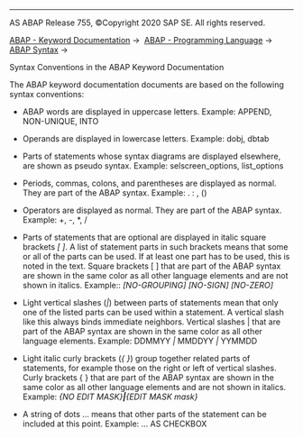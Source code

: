   

* * *

AS ABAP Release 755, ©Copyright 2020 SAP SE. All rights reserved.

[ABAP - Keyword Documentation](javascript:call_link\('abenabap.htm'\)) →  [ABAP - Programming Language](javascript:call_link\('abenabap_reference.htm'\)) →  [ABAP Syntax](javascript:call_link\('abenabap_syntax.htm'\)) → 

Syntax Conventions in the ABAP Keyword Documentation

The ABAP keyword documentation documents are based on the following syntax conventions:

-   ABAP words are displayed in uppercase letters.
    Example:
    APPEND, NON-UNIQUE, INTO
    

-   Operands are displayed in lowercase letters.
    Example:
    dobj, dbtab
    

-   Parts of statements whose syntax diagrams are displayed elsewhere, are shown as pseudo syntax.
    Example:
    selscreen\_options, list\_options
    

-   Periods, commas, colons, and parentheses are displayed as normal. They are part of the ABAP syntax.
    Example:
    . : , ()
    

-   Operators are displayed as normal. They are part of the ABAP syntax.
    Example:
    +, -, \*, /
    

-   Parts of statements that are optional are displayed in italic square brackets *\[* *\]*. A list of statement parts in such brackets means that some or all of the parts can be used. If at least one part has to be used, this is noted in the text. Square brackets \[ \] that are part of the ABAP syntax are shown in the same color as all other language elements and are not shown in italics.
    Example::
    *\[*NO-GROUPING*\]* *\[*NO-SIGN*\]* *\[*NO-ZERO*\]*
    

-   Light vertical slashes (*|*) between parts of statements mean that only one of the listed parts can be used within a statement. A vertical slash like this always binds immediate neighbors. Vertical slashes | that are part of the ABAP syntax are shown in the same color as all other language elements.
    Example:
    DDMMYY *|* MMDDYY *|* YYMMDD
    

-   Light italic curly brackets (*{* *}*) group together related parts of statements, for example those on the right or left of vertical slashes. Curly brackets { } that are part of the ABAP syntax are shown in the same color as all other language elements and are not shown in italics.
    Example:
    *{*NO EDIT MASK*}**|**{*EDIT MASK mask*}*
    

-   A string of dots ... means that other parts of the statement can be included at this point.
    Example:
    ... AS CHECKBOX